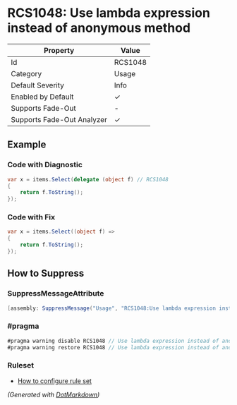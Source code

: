 # RCS1048: Use lambda expression instead of anonymous method

| Property                    | Value    |
| --------------------------- | -------- |
| Id                          | RCS1048  |
| Category                    | Usage    |
| Default Severity            | Info     |
| Enabled by Default          | &#x2713; |
| Supports Fade\-Out          | \-       |
| Supports Fade\-Out Analyzer | &#x2713; |

## Example

### Code with Diagnostic

```csharp
var x = items.Select(delegate (object f) // RCS1048
{
    return f.ToString();
});
```

### Code with Fix

```csharp
var x = items.Select((object f) =>
{
    return f.ToString();
});
```

## How to Suppress

### SuppressMessageAttribute

```csharp
[assembly: SuppressMessage("Usage", "RCS1048:Use lambda expression instead of anonymous method.", Justification = "<Pending>")]
```

### \#pragma

```csharp
#pragma warning disable RCS1048 // Use lambda expression instead of anonymous method.
#pragma warning restore RCS1048 // Use lambda expression instead of anonymous method.
```

### Ruleset

* [How to configure rule set](../HowToConfigureAnalyzers.md)

*\(Generated with [DotMarkdown](http://github.com/JosefPihrt/DotMarkdown)\)*